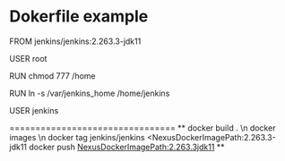 # Dokerfile example
FROM jenkins/jenkins:2.263.3-jdk11

USER root

RUN chmod 777 /home

RUN ln -s /var/jenkins_home /home/jenkins

USER jenkins


================================
**
docker build . \n
docker images \n
docker tag jenkins/jenkins  <NexusDockerImagePath:2.263.3-jdk11
docker push  <NexusDockerImagePath:2.263.3jdk11>
  **
